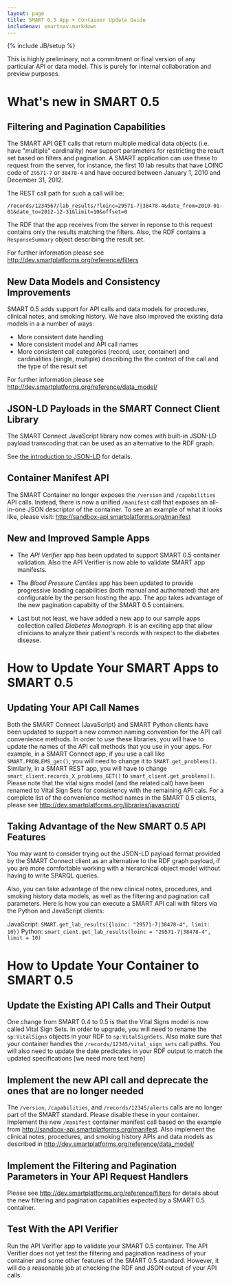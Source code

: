 ```yaml
---
layout: page
title: SMART 0.5 App + Container Update Guide
includenav: smartnav.markdown
---
```

{% include JB/setup %}

<div class='simple_box'>
  This is highly preliminary, not a commitment or final version of any
  particular API or data model. This is purely for internal collaboration and
  preview purposes.
</div>


<div id="toc"></div>


# What's new in SMART 0.5

## Filtering and Pagination Capabilities

The SMART API GET calls that return multiple medical data objects (i.e.
have "multiple" cardinality) now support parameters for restricting the
result set based on filters and pagination. A SMART application can use
these to request from the server, for instance, the first 10 lab results
that have LOINC code of `29571-7` or `38478-4` and have occured between
January 1, 2010 and December 31, 2012.

The REST call path for such a call will be:

`/records/1234567/lab_results/?loinc=29571-7|38478-4&date_from=2010-01-01&date_to=2012-12-31&limit=10&offset=0`

The RDF that the app receives from the server in reponse to this request
contains only the results matching the filters. Also, the RDF contains a
`ResponseSummary` object describing the result set.

For further information please see <http://dev.smartplatforms.org/reference/filters>


## New Data Models and Consistency Improvements

SMART 0.5 adds support for API calls and data models for procedures,
clinical notes, and smoking history. We have also improved the existing
data models in a a number of ways:

   * More consistent date handling
   * More consistent model and API call names
   * More consistent call categories (record, user, container) and cardinalities
     (single, multiple) describing the the context of the call and the
     type of the result set
     
For further information please see <http://dev.smartplatforms.org/reference/data_model/>


## JSON-LD Payloads in the SMART Connect Client Library

The SMART Connect JavaScript library now comes with built-in JSON-LD
payload transcoding that can be used as an alternative to the RDF graph.

See [the introduction to JSON-LD](/datamodel/intro_to_jsonld/) for details.

## Container Manifest API

The SMART Container no longer exposes the `/version` and `/capabilities` API
calls. Instead, there is now a unified `/manifest` call that exposes an 
all-in-one JSON descriptor of the container. To see an example of what
it looks like, please visit: <http://sandbox-api.smartplatforms.org/manifest>


## New and Improved Sample Apps
   * The _API Verifier_ app has been updated to support SMART 0.5 container
     validation. Also the API Verifier is now able to validate SMART
     app manifests.
     
   * The _Blood Pressure Centiles_ app has been updated to provide progressive
     loading capabilities (both manual and authomated) that are configurable
     by the person hosting the app. The app takes advantage of the new
     pagination capabilty of the SMART 0.5 containers.
     
   * Last but not least, we have added a new app to our sample apps collection
     called _Diabetes Monograph_. It is an exciting app that allow clinicians
     to analyze their patient's records with respect to the diabetes disease.

     
# How to Update Your SMART Apps to SMART 0.5

## Updating Your API Call Names

Both the SMART Connect (JavaScript) and SMART Python clients have been updated
to support a new common naming convention for the API call convenience methods.
In order to use these libraries, you will have to update the names of the API
call methods that you use in your apps. For example, in a SMART Connect app,
if you use a call like `SMART.PROBLEMS_get()`, you will need to change it to
`SMART.get_problems()`. Similarly, in a SMART REST app, you will have to change
`smart_client.records_X_problems_GET()` to `smart_client.get_problems()`. Please
note that the vital signs model (and the related call) have been renamed to
Vital Sign Sets for consistency with the remaining API cals. For a complete
list of the convenience method names in the SMART 0.5 clients, please see
<http://dev.smartplatforms.org/libraries/javascript/>


## Taking Advantage of the New SMART 0.5 API Features

You may want to consider trying out the JSON-LD payload format provided by the 
SMART Connect client as an alternative to the RDF graph payload, if you are 
more comfortable working with a hierarchical object model without having to
write SPARQL queries.

Also, you can take advantage of the new clinical notes, procedures, and smoking
history data models, as well as the filtering and pagination call parameters.
Here is how you can execute a SMART API call with filters via the Python and 
JavaScript clients:

JavaScript: `SMART.get_lab_results({loinc: "29571-7|38478-4", limit: 10})`
Python: `smart_cient.get_lab_results(loinc = "29571-7|38478-4", limit = 10)`


# How to Update Your Container to SMART 0.5

## Update the Existing API Calls and Their Output

One change from SMART 0.4 to 0.5 is that the Vital Signs model is now called
Vital Sign Sets. In order to upgrade, you will need to rename the
`sp:VitalSigns` objects in your RDF to `sp:VitalSignSets`. Also make sure that
your container handles the `/records/12345/vital_sign_sets` call paths. You will
also need to update the date predicates in your RDF output to match the updated
specifications [we need more text here]

## Implement the new API call and deprecate the ones that are no longer needed

The `/version`, `/capabilities`, and `/records/12345/alerts` calls are no longer
part of the SMART standard. Please disable these in your container. Implement the
new `/manifest` container manifest call based on the example from
<http://sandbox-api.smartplatforms.org/manifest>. Also implement the clinical notes,
procedures, and smoking history APIs and data models as described in
<http://dev.smartplatforms.org/reference/data_model/>

## Implement the Filtering and Pagination Parameters in Your API Request Handlers

Please see <http://dev.smartplatforms.org/reference/filters> for details about
the new filtering and pagination capabilties expected by a SMART 0.5 container.

## Test With the API Verifier

Run the API Verifier app to validate your SMART 0.5 container. The API Verifier
does not yet test the filtering and pagination readiness of your container and some
other features of the SMART 0.5 standard. However, it will do a reasonable job
at checking the RDF and JSON output of your API calls.
